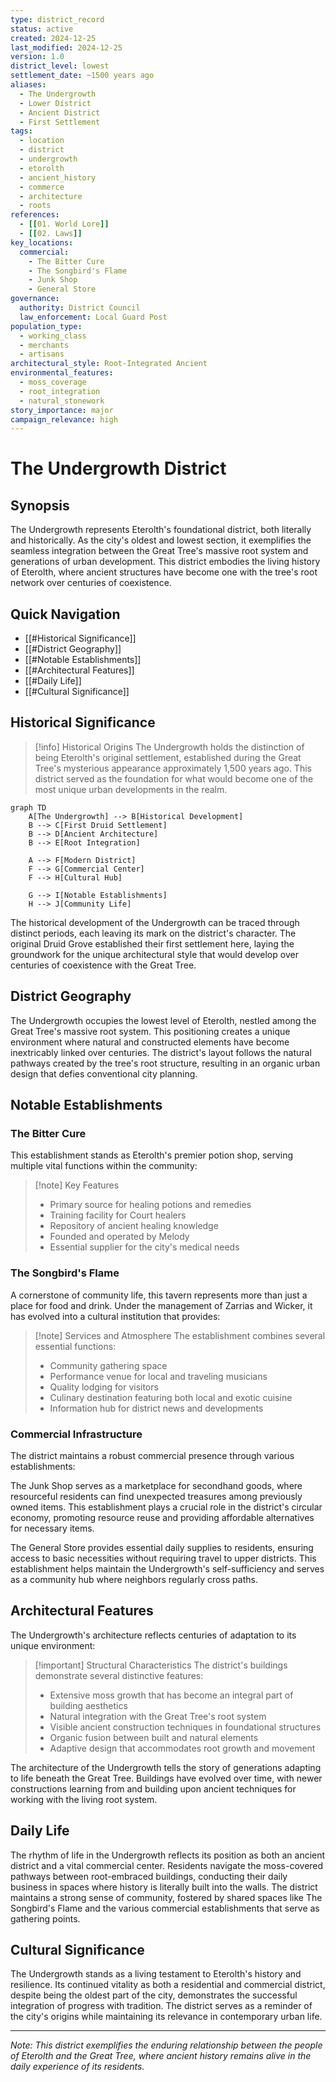 ```yaml
---
type: district_record
status: active
created: 2024-12-25
last_modified: 2024-12-25
version: 1.0
district_level: lowest
settlement_date: ~1500 years ago
aliases:
  - The Undergrowth
  - Lower District
  - Ancient District
  - First Settlement
tags:
  - location
  - district
  - undergrowth
  - etorolth
  - ancient_history
  - commerce
  - architecture
  - roots
references:
  - [[01. World Lore]]
  - [[02. Laws]]
key_locations:
  commercial:
    - The Bitter Cure
    - The Songbird's Flame
    - Junk Shop
    - General Store
governance:
  authority: District Council
  law_enforcement: Local Guard Post
population_type:
  - working_class
  - merchants
  - artisans
architectural_style: Root-Integrated Ancient
environmental_features:
  - moss_coverage
  - root_integration
  - natural_stonework
story_importance: major
campaign_relevance: high
---
```


# The Undergrowth District

## Synopsis
The Undergrowth represents Eterolth's foundational district, both literally and historically. As the city's oldest and lowest section, it exemplifies the seamless integration between the Great Tree's massive root system and generations of urban development. This district embodies the living history of Eterolth, where ancient structures have become one with the tree's root network over centuries of coexistence.

## Quick Navigation
- [[#Historical Significance]]
- [[#District Geography]]
- [[#Notable Establishments]]
- [[#Architectural Features]]
- [[#Daily Life]]
- [[#Cultural Significance]]

## Historical Significance

> [!info] Historical Origins
> The Undergrowth holds the distinction of being Eterolth's original settlement, established during the Great Tree's mysterious appearance approximately 1,500 years ago. This district served as the foundation for what would become one of the most unique urban developments in the realm.

```mermaid
graph TD
    A[The Undergrowth] --> B[Historical Development]
    B --> C[First Druid Settlement]
    B --> D[Ancient Architecture]
    B --> E[Root Integration]
    
    A --> F[Modern District]
    F --> G[Commercial Center]
    F --> H[Cultural Hub]
    
    G --> I[Notable Establishments]
    H --> J[Community Life]
```

The historical development of the Undergrowth can be traced through distinct periods, each leaving its mark on the district's character. The original Druid Grove established their first settlement here, laying the groundwork for the unique architectural style that would develop over centuries of coexistence with the Great Tree.

## District Geography

The Undergrowth occupies the lowest level of Eterolth, nestled among the Great Tree's massive root system. This positioning creates a unique environment where natural and constructed elements have become inextricably linked over centuries. The district's layout follows the natural pathways created by the tree's root structure, resulting in an organic urban design that defies conventional city planning.

## Notable Establishments

### The Bitter Cure
This establishment stands as Eterolth's premier potion shop, serving multiple vital functions within the community:

> [!note] Key Features
> - Primary source for healing potions and remedies
> - Training facility for Court healers
> - Repository of ancient healing knowledge
> - Founded and operated by Melody
> - Essential supplier for the city's medical needs

### The Songbird's Flame
A cornerstone of community life, this tavern represents more than just a place for food and drink. Under the management of Zarrias and Wicker, it has evolved into a cultural institution that provides:

> [!note] Services and Atmosphere
> The establishment combines several essential functions:
> - Community gathering space
> - Performance venue for local and traveling musicians
> - Quality lodging for visitors
> - Culinary destination featuring both local and exotic cuisine
> - Information hub for district news and developments

### Commercial Infrastructure
The district maintains a robust commercial presence through various establishments:

The Junk Shop serves as a marketplace for secondhand goods, where resourceful residents can find unexpected treasures among previously owned items. This establishment plays a crucial role in the district's circular economy, promoting resource reuse and providing affordable alternatives for necessary items.

The General Store provides essential daily supplies to residents, ensuring access to basic necessities without requiring travel to upper districts. This establishment helps maintain the Undergrowth's self-sufficiency and serves as a community hub where neighbors regularly cross paths.

## Architectural Features

The Undergrowth's architecture reflects centuries of adaptation to its unique environment:

> [!important] Structural Characteristics
> The district's buildings demonstrate several distinctive features:
> - Extensive moss growth that has become an integral part of building aesthetics
> - Natural integration with the Great Tree's root system
> - Visible ancient construction techniques in foundational structures
> - Organic fusion between built and natural elements
> - Adaptive design that accommodates root growth and movement

The architecture of the Undergrowth tells the story of generations adapting to life beneath the Great Tree. Buildings have evolved over time, with newer constructions learning from and building upon ancient techniques for working with the living root system.

## Daily Life

The rhythm of life in the Undergrowth reflects its position as both an ancient district and a vital commercial center. Residents navigate the moss-covered pathways between root-embraced buildings, conducting their daily business in spaces where history is literally built into the walls. The district maintains a strong sense of community, fostered by shared spaces like The Songbird's Flame and the various commercial establishments that serve as gathering points.

## Cultural Significance

The Undergrowth stands as a living testament to Eterolth's history and resilience. Its continued vitality as both a residential and commercial district, despite being the oldest part of the city, demonstrates the successful integration of progress with tradition. The district serves as a reminder of the city's origins while maintaining its relevance in contemporary urban life.

---

*Note: This district exemplifies the enduring relationship between the people of Eterolth and the Great Tree, where ancient history remains alive in the daily experience of its residents.*